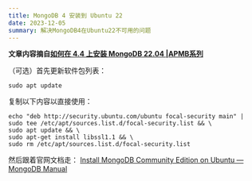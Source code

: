 ```yaml
---
title: MongoDB 4 安装到 Ubuntu 22
date: 2023-12-05
summary: 解决MongoDB4在Ubuntu22不可用的问题
---
```

**文章内容摘自[如何在 4.4 上安装 MongoDB 22.04 |APMB系列](https://www.apmb.co.uk/posts/mongodb-4.4-ubuntu-22-04/)**

（可选）首先更新软件包列表：
```shell
sudo apt update
```

复制以下内容以直接使用：
```shell
echo "deb http://security.ubuntu.com/ubuntu focal-security main" | sudo tee /etc/apt/sources.list.d/focal-security.list && \
sudo apt update && \
sudo apt-get install libssl1.1 && \
sudo rm /etc/apt/sources.list.d/focal-security.list
```

然后跟着官网文档走：
[Install MongoDB Community Edition on Ubuntu — MongoDB Manual](https://www.mongodb.com/docs/v4.4/tutorial/install-mongodb-on-ubuntu/)